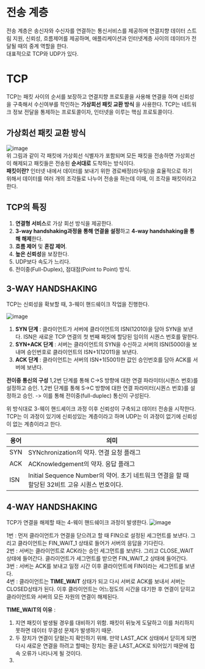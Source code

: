 # 전송 계층
전송 계층은 송신자와 수신자를 연결하는 통신서비스를 제공하며 연결지향 데이터 스트림 지원, 신뢰성, 흐름제어를 제공하며, 애플리케이션과 인터넷계층 사이의 데이터가 전달될 때의 중계 역할을 한다.   
대표적으로 TCP와 UDP가 있다.

# TCP
TCP는 패킷 사이의 순서를 보장하고 연결지향 프로토콜을 사용해 연결을 하며 신뢰성을 구축해서 수신여부를 학인하는 **가상회선 패킷 교환 방식** 을 사용한다.
TCP는 네트워크 정보 전달을 통제하는 프로토콜이자, 인터넷을 이루는 핵심 프로토콜이다.

## 가상회선 패킷 교환 방식
![image](https://user-images.githubusercontent.com/54929520/186431876-03385ff4-8638-45f0-b76e-036e2be9fd02.png)  
위 그림과 같이 각 패킷에 가상회선 식별자가 포함되며 모든 패킷을 전송하면 가상회선이 해제되고 패킷들은 전송된 **순서대로** 도착하는 방식이다.  
**패킷이란?** 인터넷 내에서 데이터를 보내기 위한 경로배정(라우팅)을 효율적으로 하기 위해서 데이터를 여러 개의 조각들로 나누어 전송을 하는데 이때, 이 조각을 패킷이라고 한다.

## TCP의 특징
1. **연결형 서비스**로 가상 회선 방식을 제공한다.
2. **3-way handshaking과정을 통해 연결을 설정**하고 **4-way handshaking을 통해 해제**한다.
3. **흐름 제어** 및 **혼잡 제어**.
4. **높은 신뢰성**을 보장한다.
5. UDP보다 속도가 느리다.
6. 전이중(Full-Duplex), 점대점(Point to Point) 방식.

## 3-WAY HANDSHAKING
TCP는 신뢰성을 확보할 때, 3-웨이 핸드쉐이크 작업을 진행한다.

![image](https://user-images.githubusercontent.com/54929520/186432978-0c1bc7df-ea74-41e8-bdb1-283c50dcf513.png)  
1. **SYN 단계** : 클라이언트가 서버에 클라이언트의 ISN(12010)을 담아 SYN을 보낸다. ISN은 새로운 TCP 연결의 첫 번째 패킷에 할당된 임이의 시퀀스 번호를 말한다.
2. **SYN+ACK 단계** : 서버는 클라이언트의 SYN을 수신하고 서버의 ISN(5000)을 보내며 승인번호로 클라이언트의 ISN+1(12011)을 보낸다.
3. **ACK 단계** : 클라이언트는 서버의 ISN+1(5001)한 값인 승인번호를 담아 ACK를 서버에 보낸다.

**전이중 통신의 구성**
1,2번 단계를 통해 C->S 방향에 대한 연결 파라미터(시퀀스 번호)를 설정하고 승인.
1,2번 단계를 통해 S->C 방향에 대한 연결 파라미터(시퀀스 번호)를 설정하고 승인.
-> 이를 통해 전이중(full-duplec) 통신이 구성된다.

위 방식대로 3-웨이 핸드셰이크 과정 이후 신뢰성이 구축되고 데이터 전송을 시작한다.   
TCP는 이 과정이 있기에 신뢰성있는 계층이라고 하며 UDP는 이 과정이 없기에 신뢰성이 없는 계층이라고 한다.

|용어|의미|
|----|----|
|SYN|SYNchronization의 약자. 연결 요청 플래그|
|ACK|ACKnowledgement의 약자. 응답 플래그|
|ISN|Initial Sequence Number의 약어. 초기 네트워크 연결을 할 때 할당된 32비트 고유 시퀀스 번호이다.|

## 4-WAY HANDSHAKING
TCP가 연결을 해제할 때는 4-웨이 핸드쉐이크 과정이 발생한다.
![image](https://user-images.githubusercontent.com/54929520/186434592-fe30d6a1-3163-46fb-b3b5-a5d675328326.png)

1번 : 먼저 클라이언트가 연결을 닫으려고 할 때 FIN으로 설정된 세그먼트를 보낸다. 그리고 클라이언트는 FIN_WAIT_1 상태로 들어가 서버의 응답을 기다린다.  
2번 : 서버는 클라이언트로 ACK라는 승인 세그먼트를 보낸다. 그리고 CLOSE_WAIT 상태에 들어간다. 클라이언트가 세그먼트를 받으면 FIN_WAIT_2 상태에 들어간다.  
3번 : 서버는 ACK를 보내고 일정 시간 이후 클라이언트에 FIN이라는 세그먼트를 보낸다.  
4번 : 클라이언트는 **TIME_WAIT** 상태가 되고 다시 서버로 ACK를 보내서 서버는 CLOSED상태가 된다. 이후 클라이언트는 어느정도의 시간을 대기한 후 연결이 닫히고 클라이언트와 서버의 모든 자원의 연결이 해제된다.  

**TIME_WAIT의 이유** :  
1. 지연 패킷이 발생될 경우를 대비하기 위함. 패킷이 뒤늦게 도달하고 이를 처리하지 못하면 데이터 무결성 문제가 발생하기 때문.
2. 두 장치가 연결이 닫혔는지 확인하기 위해. 만약 LAST_ACK 상태에서 닫히게 되면 다시 새로운 연결을 하려고 할때는 장치는 줄곧 LAST_ACK로 되어있기 때문에 접속 오류가 나타나게 될 것이다.
3. 
